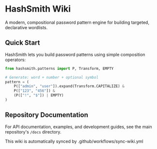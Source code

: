 # HashSmith Wiki

A modern, compositional password pattern engine for building targeted, declarative wordlists.

## Quick Start

HashSmith lets you build password patterns using simple composition operators:

```python
from hashsmith.patterns import P, Transform, EMPTY

# Generate: word + number + optional symbol
pattern = (
    P(["admin", "user"]).expand(Transform.CAPITALIZE) &
    P(["123", "456"]) &
    (P(["!", "$"]) | EMPTY)
)
```

## Repository Documentation

For API documentation, examples, and development guides, see the main repository's `/docs` directory.

This wiki is automatically synced by .github/workflows/sync-wiki.yml

